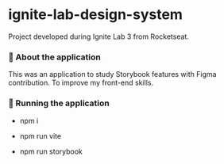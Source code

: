 # ignite-lab-design-system
Project developed during Ignite Lab 3 from Rocketseat.


### :memo: About the application

This was an application to study Storybook features with Figma contribution. To improve my front-end skills.

### :memo: Running the application
* npm i
* npm run vite

* npm run storybook
